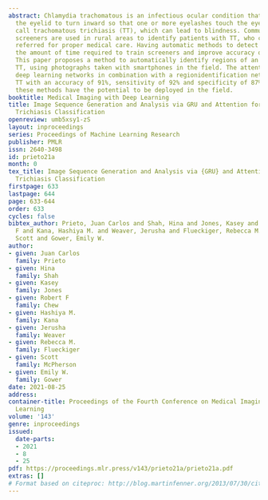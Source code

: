 ```yaml
---
abstract: Chlamydia trachomatous is an infectious ocular condition that can cause
  the eyelid to turn inward so that one or more eyelashes touch the eyeball, a condition
  call trachomatous trichiasis (TT), which can lead to blindness. Community-based
  screeners are used in rural areas to identify patients with TT, who can then be
  referred for proper medical care. Having automatic methods to detect TT will reduce
  the amount of time required to train screeners and improve accuracy of detection.
  This paper proposes a method to automatically identify regions of an eye and identify
  TT, using photographs taken with smartphones in the field. The attention-based gated
  deep learning networks in combination with a regionidentification network can identify
  TT with an accuracy of 91%, sensitivity of 92% and specificity of 87%, showing that
  these methods have the potential to be deployed in the field.
booktitle: Medical Imaging with Deep Learning
title: Image Sequence Generation and Analysis via GRU and Attention for Trachomatous
  Trichiasis Classification
openreview: umb5xsy1-zS
layout: inproceedings
series: Proceedings of Machine Learning Research
publisher: PMLR
issn: 2640-3498
id: prieto21a
month: 0
tex_title: Image Sequence Generation and Analysis via {GRU} and Attention for Trachomatous
  Trichiasis Classification
firstpage: 633
lastpage: 644
page: 633-644
order: 633
cycles: false
bibtex_author: Prieto, Juan Carlos and Shah, Hina and Jones, Kasey and Chew, Robert
  F and Kana, Hashiya M. and Weaver, Jerusha and Flueckiger, Rebecca M. and McPherson,
  Scott and Gower, Emily W.
author:
- given: Juan Carlos
  family: Prieto
- given: Hina
  family: Shah
- given: Kasey
  family: Jones
- given: Robert F
  family: Chew
- given: Hashiya M.
  family: Kana
- given: Jerusha
  family: Weaver
- given: Rebecca M.
  family: Flueckiger
- given: Scott
  family: McPherson
- given: Emily W.
  family: Gower
date: 2021-08-25
address:
container-title: Proceedings of the Fourth Conference on Medical Imaging with Deep
  Learning
volume: '143'
genre: inproceedings
issued:
  date-parts:
  - 2021
  - 8
  - 25
pdf: https://proceedings.mlr.press/v143/prieto21a/prieto21a.pdf
extras: []
# Format based on citeproc: http://blog.martinfenner.org/2013/07/30/citeproc-yaml-for-bibliographies/
---
```

